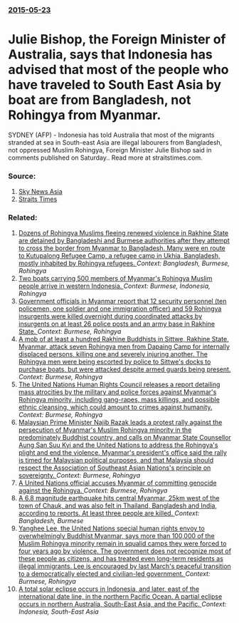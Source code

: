 ### [2015-05-23](/news/2015/05/23/index.md)

#  Julie Bishop, the Foreign Minister of Australia, says that Indonesia has advised that most of the people who have traveled to South East Asia by boat are from Bangladesh, not Rohingya from Myanmar. 

SYDNEY (AFP) - Indonesia has told Australia that most of the migrants stranded at sea in South-east Asia are illegal labourers from Bangladesh, not oppressed Muslim Rohingya, Foreign Minister Julie Bishop said in comments published on Saturday.. Read more at straitstimes.com.


### Source:

1. [Sky News Asia](http://www.skynews.com.au/news/top-stories/2015/05/23/myanmar-to-deport-rescued-migrants.html)
2. [Straits Times](http://www.straitstimes.com/news/asia/south-east-asia/story/indonesia-believes-most-migrants-stranded-sea-are-not-rohingya-austr)

### Related:

1. [Dozens of Rohingya Muslims fleeing renewed violence in Rakhine State are detained by Bangladeshi and Burmese authorities after they attempt to cross the border from Myanmar to Bangladesh. Many were en route to Kutupalong Refugee Camp, a refugee camp in Ukhia, Bangladesh, mostly inhabited by Rohingya refugees. ](/news/2017/08/27/dozens-of-rohingya-muslims-fleeing-renewed-violence-in-rakhine-state-are-detained-by-bangladeshi-and-burmese-authorities-after-they-attempt.md) _Context: Bangladesh, Burmese, Rohingya_
2. [Two boats carrying 500 members of Myanmar's Rohingya Muslim people arrive in western Indonesia. ](/news/2015/05/10/two-boats-carrying-500-members-of-myanmar-s-rohingya-muslim-people-arrive-in-western-indonesia.md) _Context: Burmese, Indonesia, Rohingya_
3. [Government officials in Myanmar report that 12 security personnel (ten policemen, one soldier and one immigration officer) and 59 Rohingya insurgents were killed overnight during coordinated attacks by insurgents on at least 26 police posts and an army base in Rakhine State. ](/news/2017/08/25/government-officials-in-myanmar-report-that-12-security-personnel-ten-policemen-one-soldier-and-one-immigration-officer-and-59-rohingya-i.md) _Context: Burmese, Rohingya_
4. [A mob of at least a hundred Rakhine Buddhists in Sittwe, Rakhine State, Myanmar, attack seven Rohingya men from Dapaing Camp for internally displaced persons, killing one and severely injuring another. The Rohingya men were being escorted by police to Sittwe's docks to purchase boats, but were attacked despite armed guards being present. ](/news/2017/07/4/a-mob-of-at-least-a-hundred-rakhine-buddhists-in-sittwe-rakhine-state-myanmar-attack-seven-rohingya-men-from-dapaing-camp-for-internally.md) _Context: Burmese, Rohingya_
5. [The United Nations Human Rights Council releases a report detailing mass atrocities by the military and police forces against Myanmar's Rohingya minority, including gang-rapes, mass killings, and possible ethnic cleansing, which could amount to crimes against humanity. ](/news/2017/02/3/the-united-nations-human-rights-council-releases-a-report-detailing-mass-atrocities-by-the-military-and-police-forces-against-myanmar-s-rohi.md) _Context: Burmese, Rohingya_
6. [Malaysian Prime Minister Najib Razak leads a protest rally against the persecution of Myanmar's Muslim Rohingya minority in the predominately Buddhist country, and calls on Myanmar State Counsellor Aung San Suu Kyi and the United Nations to address the Rohingya's plight and end the violence. Myanmar's president's office said the rally is timed for Malaysian political purposes, and that Malaysia should respect the Association of Southeast Asian Nations's principle on sovereignty. ](/news/2016/12/4/malaysian-prime-minister-najib-razak-leads-a-protest-rally-against-the-persecution-of-myanmar-s-muslim-rohingya-minority-in-the-predominatel.md) _Context: Burmese, Rohingya_
7. [A United Nations official accuses Myanmar of committing genocide against the Rohingya. ](/news/2016/11/24/a-united-nations-official-accuses-myanmar-of-committing-genocide-against-the-rohingya.md) _Context: Burmese, Rohingya_
8. [A 6.8 magnitude earthquake hits central Myanmar, 25km west of the town of Chauk, and was also felt in Thailand, Bangladesh and India, according to reports. At least three people are killed. ](/news/2016/08/24/a-6-8-magnitude-earthquake-hits-central-myanmar-25km-west-of-the-town-of-chauk-and-was-also-felt-in-thailand-bangladesh-and-india-accord.md) _Context: Bangladesh, Burmese_
9. [Yanghee Lee, the United Nations special human rights envoy to overwhelmingly Buddhist Myanmar, says more than 100,000 of the Muslim Rohingya minority remain in squalid camps they were forced to four years ago by violence. The government does not recognize most of these people as citizens, and has treated even long-term residents as illegal immigrants. Lee is encouraged by last March's peaceful transition to a democratically elected and civilian-led government. ](/news/2016/07/1/yanghee-lee-the-united-nations-special-human-rights-envoy-to-overwhelmingly-buddhist-myanmar-says-more-than-100-000-of-the-muslim-rohingya.md) _Context: Burmese, Rohingya_
10. [A total solar eclipse occurs in Indonesia, and later, east of the international date line, in the northern Pacific Ocean. A partial eclipse occurs in northern Australia, South-East Asia, and the Pacific. ](/news/2016/03/9/a-total-solar-eclipse-occurs-in-indonesia-and-later-east-of-the-international-date-line-in-the-northern-pacific-ocean-a-partial-eclipse.md) _Context: Indonesia, South-East Asia_
